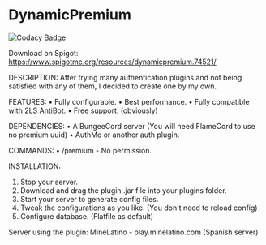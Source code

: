 # DynamicPremium
[![Codacy Badge](https://api.codacy.com/project/badge/Grade/40e31aab2f5e4d2fa7c2958e46006508)](https://app.codacy.com/manual/GatitoUwU/DynamicPremium?utm_source=github.com&utm_medium=referral&utm_content=GatitoUwU/DynamicPremium&utm_campaign=Badge_Grade_Dashboard)

Download on Spigot: https://www.spigotmc.org/resources/dynamicpremium.74521/

DESCRIPTION:
After trying many authentication plugins and not being satisfied with any of them, I decided to create one by my own.

FEATURES:
• Fully configurable.
• Best performance.
• Fully compatible with 2LS AntiBot.
• Free support. (obviously)

DEPENDENCIES:
• A BungeeCord server (You will need FlameCord to use no premium uuid)
• AuthMe or another auth plugin.

COMMANDS:
• /premium - No permission.

INSTALLATION:
1. Stop your server.
2. Download and drag the plugin .jar file into your plugins folder.
3. Start your server to generate config files.
4. Tweak the configurations as you like. (You don't need to reload config)
5. Configure database. (Flatfile as default)

Server using the plugin:
MineLatino - play.minelatino.com (Spanish server)
